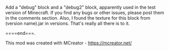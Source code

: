 Add a "debug" block and a "debug2" block, apparently used in the test version of Minecraft.
If you find any bugs or other issues, please post them in the comments section.
Also, I found the texture for this block from (version name).jar in versions.
That's really all there is to it.

====end===.


This mod was created with MCreator - https://mcreator.net/

